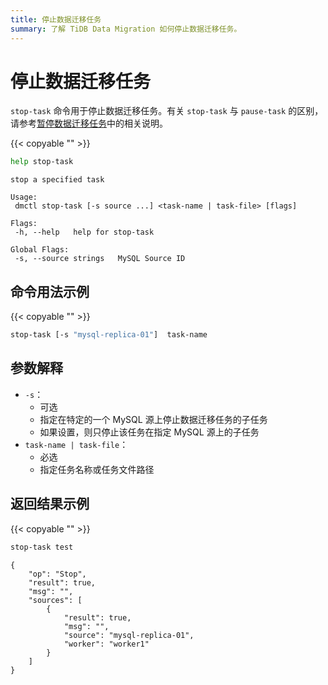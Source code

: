```yaml
---
title: 停止数据迁移任务
summary: 了解 TiDB Data Migration 如何停止数据迁移任务。
---
```


# 停止数据迁移任务

`stop-task` 命令用于停止数据迁移任务。有关 `stop-task` 与 `pause-task` 的区别，请参考[暂停数据迁移任务](/dm/dm-pause-task.md)中的相关说明。

{{< copyable "" >}}

```bash
help stop-task
```

```
stop a specified task

Usage:
 dmctl stop-task [-s source ...] <task-name | task-file> [flags]

Flags:
 -h, --help   help for stop-task

Global Flags:
 -s, --source strings   MySQL Source ID
```

## 命令用法示例

{{< copyable "" >}}

```bash
stop-task [-s "mysql-replica-01"]  task-name
```

## 参数解释

- `-s`：
    - 可选
    - 指定在特定的一个 MySQL 源上停止数据迁移任务的子任务
    - 如果设置，则只停止该任务在指定 MySQL 源上的子任务
- `task-name | task-file`：
    - 必选
    - 指定任务名称或任务文件路径

## 返回结果示例

{{< copyable "" >}}

```bash
stop-task test
```

```
{
    "op": "Stop",
    "result": true,
    "msg": "",
    "sources": [
        {
            "result": true,
            "msg": "",
            "source": "mysql-replica-01",
            "worker": "worker1"
        }
    ]
}
```
